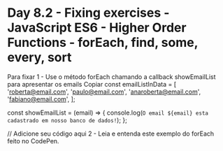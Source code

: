 # Day 8.2 - Fixing exercises - JavaScript ES6 - Higher Order Functions - forEach, find, some, every, sort

Para fixar
1 - Use o método forEach chamando a callback showEmailList para apresentar os emails
Copiar
const emailListInData = [
  'roberta@email.com',
  'paulo@email.com',
  'anaroberta@email.com',
  'fabiano@email.com',
];

const showEmailList = (email) => {
  console.log(`O email ${email} esta cadastrado em nosso banco de dados!`);
};

// Adicione seu código aqui
2 - Leia e entenda este exemplo do forEach feito no CodePen.
